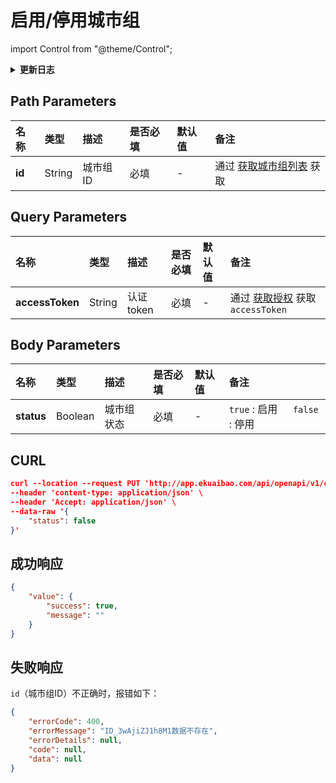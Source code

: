 # 启用/停用城市组

import Control from "@theme/Control";

<Control
method="PUT"
url="/api/openapi/v1/cityGroup/updateStatus/$`id`"
/>

<details>
  <summary><b>更新日志</b></summary>
  <div>

  [**0.7.135**](/docs/open-api/notice/update-log#07135) -> 🆕 新增了本接口。<br/>

  </div>
</details>

## Path Parameters

| 名称 | 类型 | 描述 | 是否必填 | 默认值 | 备注 |
| :--- | :--- | :--- | :--- |:--- | :--- |
| **id** | String | 城市组ID | 必填 | - | 通过 [获取城市组列表](/docs/open-api/city/get-city-group) 获取 |

## Query Parameters

| 名称 | 类型 | 描述 | 是否必填 | 默认值 | 备注 |
| :--- | :--- | :--- | :--- |:--- | :--- |
| **accessToken** | String | 认证token | 必填 | - | 通过 [获取授权](/docs/open-api/getting-started/auth) 获取 `accessToken` |

## Body Parameters

| 名称 | 类型 | 描述 | 是否必填 | 默认值 | 备注 |
| :--- | :--- | :--- | :--- |:--- | :--- |
| **status** | Boolean | 城市组状态 | 必填 | - | `true` : 启用 &emsp; `false` : 停用 |

## CURL
```json
curl --location --request PUT 'http://app.ekuaibao.com/api/openapi/v1/cityGroup/updateStatus/$wC0cPu1DNY1400?accessToken=FsYc5j4FlclU00' \
--header 'content-type: application/json' \
--header 'Accept: application/json' \
--data-raw '{
    "status": false
}'
```

## 成功响应
```json
{
    "value": {
        "success": true,
        "message": ""
    }
}
```

## 失败响应
`id`（城市组ID）不正确时，报错如下：
```json
{
    "errorCode": 400,
    "errorMessage": "ID_3wAjiZJ1h8M1数据不存在",
    "errorDetails": null,
    "code": null,
    "data": null
}
```